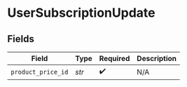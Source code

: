 # UserSubscriptionUpdate


## Fields

| Field              | Type               | Required           | Description        |
| ------------------ | ------------------ | ------------------ | ------------------ |
| `product_price_id` | *str*              | :heavy_check_mark: | N/A                |